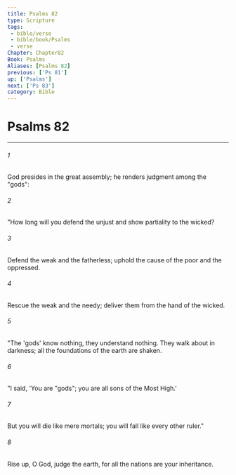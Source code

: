 ```yaml
---
title: Psalms 82
type: Scripture
tags:
 - bible/verse
 - bible/book/Psalms
 - verse
Chapter: Chapter82
Book: Psalms
Aliases: [Psalms 82]
previous: ['Ps 81']
up: ['Psalms']
next: ['Ps 83']
category: Bible
---
```

# Psalms 82

***


###### 1 
God presides in the great assembly; he renders judgment among the "gods": 

###### 2 
"How long will you defend the unjust and show partiality to the wicked? 

###### 3 
Defend the weak and the fatherless; uphold the cause of the poor and the oppressed. 

###### 4 
Rescue the weak and the needy; deliver them from the hand of the wicked. 

###### 5 
"The 'gods' know nothing, they understand nothing. They walk about in darkness; all the foundations of the earth are shaken. 

###### 6 
"I said, 'You are "gods"; you are all sons of the Most High.' 

###### 7 
But you will die like mere mortals; you will fall like every other ruler." 

###### 8 
Rise up, O God, judge the earth, for all the nations are your inheritance. 
